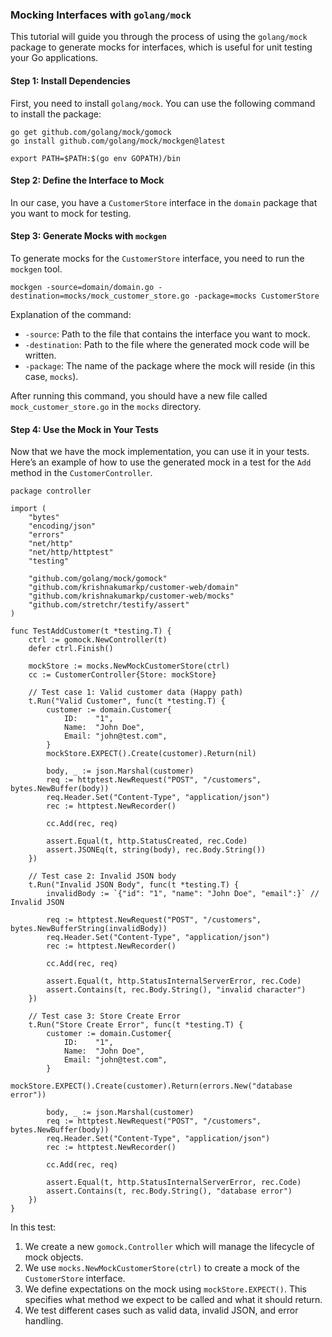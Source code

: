 

### Mocking Interfaces with `golang/mock`

This tutorial will guide you through the process of using the `golang/mock` package to generate mocks for interfaces, which is useful for unit testing your Go applications.

#### Step 1: Install Dependencies

First, you need to install `golang/mock`. You can use the following command to install the package:

```
go get github.com/golang/mock/gomock
go install github.com/golang/mock/mockgen@latest

export PATH=$PATH:$(go env GOPATH)/bin
```

#### Step 2: Define the Interface to Mock

In our case, you have a `CustomerStore` interface in the `domain` package that you want to mock for testing.

#### Step 3: Generate Mocks with `mockgen`

To generate mocks for the `CustomerStore` interface, you need to run the `mockgen` tool.

```
mockgen -source=domain/domain.go -destination=mocks/mock_customer_store.go -package=mocks CustomerStore
```

Explanation of the command:

- `-source`: Path to the file that contains the interface you want to mock.
- `-destination`: Path to the file where the generated mock code will be written.
- `-package`: The name of the package where the mock will reside (in this case, `mocks`).

After running this command, you should have a new file called `mock_customer_store.go` in the `mocks` directory.

#### Step 4: Use the Mock in Your Tests



Now that we have the mock implementation, you can use it in your tests. Here’s an example of how to use the generated mock in a test for the `Add` method in the `CustomerController`.

```
package controller

import (
	"bytes"
	"encoding/json"
	"errors"
	"net/http"
	"net/http/httptest"
	"testing"

	"github.com/golang/mock/gomock"
	"github.com/krishnakumarkp/customer-web/domain"
	"github.com/krishnakumarkp/customer-web/mocks"
	"github.com/stretchr/testify/assert"
)

func TestAddCustomer(t *testing.T) {
	ctrl := gomock.NewController(t)
	defer ctrl.Finish()

	mockStore := mocks.NewMockCustomerStore(ctrl)
	cc := CustomerController{Store: mockStore}

	// Test case 1: Valid customer data (Happy path)
	t.Run("Valid Customer", func(t *testing.T) {
		customer := domain.Customer{
			ID:    "1",
			Name:  "John Doe",
			Email: "john@test.com",
		}
		mockStore.EXPECT().Create(customer).Return(nil)

		body, _ := json.Marshal(customer)
		req := httptest.NewRequest("POST", "/customers", bytes.NewBuffer(body))
		req.Header.Set("Content-Type", "application/json")
		rec := httptest.NewRecorder()

		cc.Add(rec, req)

		assert.Equal(t, http.StatusCreated, rec.Code)
		assert.JSONEq(t, string(body), rec.Body.String())
	})

	// Test case 2: Invalid JSON body
	t.Run("Invalid JSON Body", func(t *testing.T) {
		invalidBody := `{"id": "1", "name": "John Doe", "email":}` // Invalid JSON

		req := httptest.NewRequest("POST", "/customers", bytes.NewBufferString(invalidBody))
		req.Header.Set("Content-Type", "application/json")
		rec := httptest.NewRecorder()

		cc.Add(rec, req)

		assert.Equal(t, http.StatusInternalServerError, rec.Code)
		assert.Contains(t, rec.Body.String(), "invalid character")
	})

	// Test case 3: Store Create Error
	t.Run("Store Create Error", func(t *testing.T) {
		customer := domain.Customer{
			ID:    "1",
			Name:  "John Doe",
			Email: "john@test.com",
		}
		mockStore.EXPECT().Create(customer).Return(errors.New("database error"))

		body, _ := json.Marshal(customer)
		req := httptest.NewRequest("POST", "/customers", bytes.NewBuffer(body))
		req.Header.Set("Content-Type", "application/json")
		rec := httptest.NewRecorder()

		cc.Add(rec, req)

		assert.Equal(t, http.StatusInternalServerError, rec.Code)
		assert.Contains(t, rec.Body.String(), "database error")
	})
}

```

In this test:

1. We create a new `gomock.Controller` which will manage the lifecycle of mock objects.
2. We use `mocks.NewMockCustomerStore(ctrl)` to create a mock of the `CustomerStore` interface.
3. We define expectations on the mock using `mockStore.EXPECT()`. This specifies what method we expect to be called and what it should return.
4. We test different cases such as valid data, invalid JSON, and error handling.